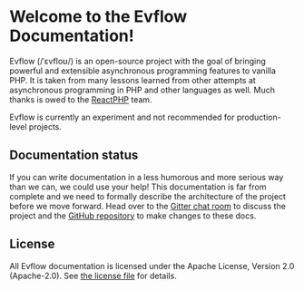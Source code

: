 # Welcome to the Evflow Documentation!
Evflow (/ˈɛvfloʊ/) is an open-source project with the goal of bringing powerful
and extensible asynchronous programming features to vanilla PHP. It is taken
from many lessons learned from other attempts at asynchronous programming in PHP
and other languages as well. Much thanks is owed to the
[ReactPHP](http://reactphp.org) team.

Evflow is currently an experiment and not recommended for production-level
projects.

## Documentation status
If you can write documentation in a less humorous and more serious way than we
can, we could use your help! This documentation is far from complete and we need
to formally describe the architecture of the project before we move forward.
Head over to the [Gitter chat room](https://gitter.im/evflow/evflow) to discuss
the project and the [GitHub repository](https://github.com/evflow/docs) to make
changes to these docs.

## License
All Evflow documentation is licensed under the Apache License, Version 2.0
(Apache-2.0). See [the license file](https://github.com/evflow/docs/blob/master/LICENSE.md)
for details.
